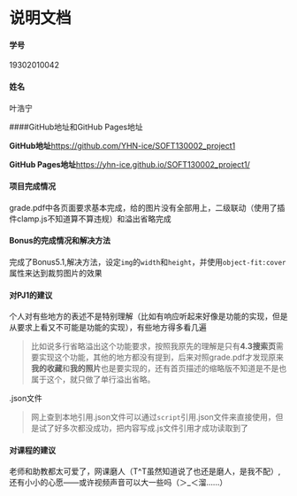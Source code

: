 说明文档
====

#### 学号

19302010042

#### 姓名

叶浩宁

####GitHub地址和GitHub Pages地址

**GitHub地址**https://github.com/YHN-ice/SOFT130002_project1

**GitHub Pages地址**https://yhn-ice.github.io/SOFT130002_project1/

#### 项目完成情况

grade.pdf中各页面要求基本完成，给的图片没有全部用上，二级联动（使用了插件clamp.js不知道算不算违规）和溢出省略完成

#### Bonus的完成情况和解决方法

完成了Bonus5.1,解决方法，设定`img`的`width`和`height`，并使用`object-fit:cover`属性来达到裁剪图片的效果

#### 对PJ1的建议

个人对有些地方的表述不是特别理解（比如有响应听起来好像是功能的实现，但是从要求上看又不可能是功能的实现），有些地方得多看几遍

>比如说多行省略溢出这个功能要求，按照我原先的理解是只有**4.3搜索页**需要实现这个功能，其他的地方都没有提到，后来对照grade.pdf才发现原来**我的收藏**和**我的照片**也是要实现的，还有首页描述的缩略版不知道是不是也属于这个，就只做了单行溢出省略。

.json文件

>网上查到本地引用.json文件可以通过`script`引用.json文件来直接使用，但是试了好多次都没成功，把内容写成.js文件引用才成功读取到了

#### 对课程的建议

老师和助教都太可爱了，网课磨人（T^T虽然知道说了也还是磨人，是我不配）,还有小小的心愿——或许视频声音可以大一些吗（＞_＜溜……）